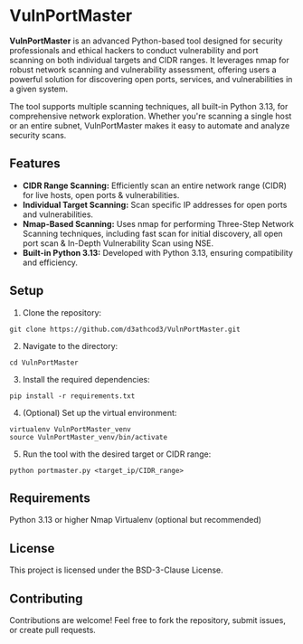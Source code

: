 # VulnPortMaster

**VulnPortMaster** is an advanced Python-based tool designed for security professionals and ethical hackers to conduct vulnerability and port scanning on both individual targets and CIDR ranges. It leverages nmap for robust network scanning and vulnerability assessment, offering users a powerful solution for discovering open ports, services, and vulnerabilities in a given system.

The tool supports multiple scanning techniques, all built-in Python 3.13, for comprehensive network exploration. Whether you're scanning a single host or an entire subnet, VulnPortMaster makes it easy to automate and analyze security scans.

## Features

* **CIDR Range Scanning:** Efficiently scan an entire network range (CIDR) for live hosts, open ports & vulnerabilities.
* **Individual Target Scanning:** Scan specific IP addresses for open ports and vulnerabilities.
* **Nmap-Based Scanning:** Uses nmap for performing Three-Step Network Scanning techniques, including fast scan for initial discovery, all open port scan & In-Depth Vulnerability Scan using NSE.
* **Built-in Python 3.13:** Developed with Python 3.13, ensuring compatibility and efficiency.

## Setup

1. Clone the repository:
```
git clone https://github.com/d3athcod3/VulnPortMaster.git
```

2. Navigate to the directory:
```
cd VulnPortMaster
```

3. Install the required dependencies:
```
pip install -r requirements.txt
```

4. (Optional) Set up the virtual environment:
```
virtualenv VulnPortMaster_venv
source VulnPortMaster_venv/bin/activate
```

5. Run the tool with the desired target or CIDR range:
```
python portmaster.py <target_ip/CIDR_range>
```

## Requirements

Python 3.13 or higher
Nmap
Virtualenv (optional but recommended)

## License
This project is licensed under the BSD-3-Clause License.

## Contributing
Contributions are welcome! Feel free to fork the repository, submit issues, or create pull requests.
